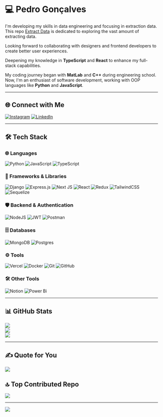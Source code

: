 # 💻 Pedro Gonçalves

I'm developing my skills in data engineering and focusing in extraction data. This repo [Extract Data]('https://github.com/goncalvpedro/extract-data) is dedicated to exploring the vast amount of extracting data.

Looking forward to collaborating with designers and frontend developers to create better user experiences.

Deepening my knowledge in **TypeScript** and **React** to enhance my full-stack capabilities.

My coding journey began with **MatLab** and **C++** during engineering school. Now, I'm an enthusiast of software development, working with OOP languages like **Python** and **JavaScript**.

---

## 🌐 Connect with Me
[![Instagram](https://img.shields.io/badge/Instagram-%23E4405F.svg?logo=Instagram&logoColor=white)](https://instagram.com/p_augusto99) 
[![LinkedIn](https://img.shields.io/badge/LinkedIn-%230077B5.svg?logo=linkedin&logoColor=white)](https://linkedin.com/in/in/pedro-augusto-m-goncalves) 

---

## 🛠️ Tech Stack

### 🌐 Languages
![Python](https://img.shields.io/badge/python-3670A0?style=for-the-badge&logo=python&logoColor=ffdd54) 
![JavaScript](https://img.shields.io/badge/javascript-%23323330.svg?style=for-the-badge&logo=javascript&logoColor=%23F7DF1E) 
![TypeScript](https://img.shields.io/badge/typescript-%23007ACC.svg?style=for-the-badge&logo=typescript&logoColor=white)

### 🧰 Frameworks & Libraries
![Django](https://img.shields.io/badge/django-%23092E20.svg?style=for-the-badge&logo=django&logoColor=white) 
![Express.js](https://img.shields.io/badge/express.js-%23404d59.svg?style=for-the-badge&logo=express&logoColor=%2361DAFB) 
![Next JS](https://img.shields.io/badge/Next-black?style=for-the-badge&logo=next.js&logoColor=white) 
![React](https://img.shields.io/badge/react-%2320232a.svg?style=for-the-badge&logo=react&logoColor=%2361DAFB) 
![Redux](https://img.shields.io/badge/redux-%23593d88.svg?style=for-the-badge&logo=redux&logoColor=white) 
![TailwindCSS](https://img.shields.io/badge/tailwindcss-%2338B2AC.svg?style=for-the-badge&logo=tailwind-css&logoColor=white) 
![Sequelize](https://img.shields.io/badge/Sequelize-52B0E7?style=for-the-badge&logo=Sequelize&logoColor=white)

### 🛡️ Backend & Authentication
![NodeJS](https://img.shields.io/badge/node.js-6DA55F?style=for-the-badge&logo=node.js&logoColor=white) 
![JWT](https://img.shields.io/badge/JWT-black?style=for-the-badge&logo=JSON%20web%20tokens)
![Postman](https://img.shields.io/badge/Postman-FF6C37?style=for-the-badge&logo=postman&logoColor=white) 

### 🗄️ Databases
![MongoDB](https://img.shields.io/badge/MongoDB-%234ea94b.svg?style=for-the-badge&logo=mongodb&logoColor=white) 
![Postgres](https://img.shields.io/badge/postgres-%23316192.svg?style=for-the-badge&logo=postgresql&logoColor=white)

### ⚙️ Tools
![Vercel](https://img.shields.io/badge/vercel-%23000000.svg?style=for-the-badge&logo=vercel&logoColor=white) 
![Docker](https://img.shields.io/badge/docker-%230db7ed.svg?style=for-the-badge&logo=docker&logoColor=white) 
![Git](https://img.shields.io/badge/git-%23F05033.svg?style=for-the-badge&logo=git&logoColor=white) 
![GitHub](https://img.shields.io/badge/github-%23121011.svg?style=for-the-badge&logo=github&logoColor=white)

### 🛠️ Other Tools
![Notion](https://img.shields.io/badge/Notion-%23000000.svg?style=for-the-badge&logo=notion&logoColor=white) 
![Power Bi](https://img.shields.io/badge/power_bi-F2C811?style=for-the-badge&logo=powerbi&logoColor=black)

---

## 📊 GitHub Stats
![](https://github-readme-stats.vercel.app/api?username=goncalvpedro&theme=dark&hide_border=true&include_all_commits=true&count_private=false)<br/>
![](https://github-readme-streak-stats.herokuapp.com/?user=goncalvpedro&theme=dark&hide_border=true)<br/>
![](https://github-readme-stats.vercel.app/api/top-langs/?username=goncalvpedro&theme=dark&hide_border=true&include_all_commits=true&count_private=false&layout=compact)

---

## ✍️ Quote for You
![](https://quotes-github-readme.vercel.app/api?type=vetical&theme=radical)

## 🔝 Top Contributed Repo
![](https://github-contributor-stats.vercel.app/api?username=goncalvpedro&limit=5&theme=dark&combine_all_yearly_contributions=true)

---

[![](https://visitcount.itsvg.in/api?id=goncalvpedro&icon=2&color=8)](https://visitcount.itsvg.in)

